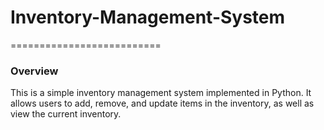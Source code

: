 # Inventory-Management-System
==========================
### Overview
This is a simple inventory management system implemented in Python. It allows users to add, remove, and
update items in the inventory, as well as view the current inventory.